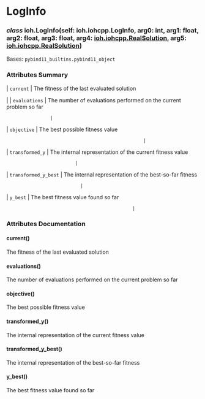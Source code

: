 # LogInfo


### _class_ ioh.LogInfo(self: ioh.iohcpp.LogInfo, arg0: int, arg1: float, arg2: float, arg3: float, arg4: [ioh.iohcpp.RealSolution](ioh.RealSolution.md#ioh.RealSolution), arg5: [ioh.iohcpp.RealSolution](ioh.RealSolution.md#ioh.RealSolution))
Bases: `pybind11_builtins.pybind11_object`

### Attributes Summary

| `current`
 | The fitness of the last evaluated solution

 |
| `evaluations`
                                | The number of evaluations performed on the current problem so far

                    |
| `objective`
                                  | The best possible fitness value

                                                      |
| `transformed_y`
                              | The internal representation of the current fitness value

                             |
| `transformed_y_best`
                         | The internal representation of the best-so-far fitness

                               |
| `y_best`
                                     | The best fitness value found so far

                                                  |
### Attributes Documentation


#### current()
The fitness of the last evaluated solution


#### evaluations()
The number of evaluations performed on the current problem so far


#### objective()
The best possible fitness value


#### transformed_y()
The internal representation of the current fitness value


#### transformed_y_best()
The internal representation of the best-so-far fitness


#### y_best()
The best fitness value found so far

